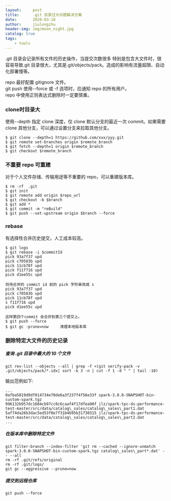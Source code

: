 ```yaml
---
layout:     post
title:      .git 目录过大问题解决方案
date:       2020-03-18
author:     jiulongzhu
header-img: img/moon_night.jpg
catalog: true
tags:
    - tools
---
```


.git 目录会记录所有文件的历史操作，当提交次数很多 特别是包含大文件时，很容易导致.git 目录很大，尤其是.git/objects/pack。造成的影响有流量超限、自动化部署慢等。   

<!-- more -->

>
repo 最好配置 gitignore 文件。   
git push 使用--force 或 -f 选项时，应通知 repo 的所有用户。   
repo 中使用正则表达式删除时一定要慎重。    

### clone时目录大  
使用--depth 指定 clone 深度，仅 clone 默认分支的最近一次 commit。如果需要 clone 其他分支，可以通过设置分支来拉取其他分支。  

```
$ git clone --depth=1 https://github.com/xxx/yyy.git
$ git remote set-branches origin $remote_branch 
$ git fetch --depth=1 origin $remote_branch 
$ git checkout $remote_branch 
```

### 不重要 repo 可重建  
对于个人文件存储、传输用途等不重要的 repo，可以重建版本库。      

```
$ rm -rf  .git 
$ git init
$ git remote add origin $repo_url 
$ git checkout -b $branch
$ git add * 
$ git commit -m "reBuild" 
$ git push --set-upstream origin $branch --force
```

### rebase
有选择性合并历史提交，人工成本较高。    

```
$ git logs 
$ git rebase -i $commitId 
pick 93a7f37 upd
pick c70583b upd
pick 11cb78f upd
pick f11f716 upd
pick d1ee55c upd

将待合并的 commit id 前的 pick 字符串改成 s
pick 93a7f37 upd
pick c70583b upd
pick 11cb78f upd
s f11f716 upd
pick d1ee55c upd

这样第四个commit 会合并到第三个提交上。  
$ git push --force 
$ git gc -prune=now		清理本地版本库
```

### 删除特定大文件的历史记录      

##### 查询 .git 目录中最大的 10 个文件  

```
git rev-list --objects --all | grep -f <(git verify-pack -v .git/objects/pack/*.idx| sort -k 3 -n | cut -f 1 -d " " | tail -10) 
```

输出范例如下:  

```
...
0afba5819d9df014734e70de6a3f237f4f56e33f spark-3.0.0-SNAPSHOT-bin-custom-spark.tgz
996132b957dc1604cb97cc0c6caaf4f17dfea90f jlz/spark-tpc-ds-performance-test-master/src/data/catalog\_sales/catalog\_sales\_part1.dat 
5af74da26b3dac5ed53f0e7f31b4b95b31730315 jlz/spark-tpc-ds-performance-test-master/src/data/catalog\_sales/catalog\_sales\_part2.dat
...
```

##### 在版本库中删除特定文件

```  
git filter-branch --index-filter 'git rm --cached --ignore-unmatch spark-3.0.0-SNAPSHOT-bin-custom-spark.tgz catalog\_sales\_part*.dat' -- --all  
rm -rf .git/refs/original   
rm -rf .git/logs/  
git gc --aggressive --prune=now   
```

##### 提交到远程仓库 

```
git push --force  
```


